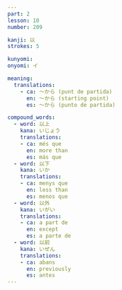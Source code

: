 ```yaml
---
part: 2
lesson: 10
number: 209

kanji: 以
strokes: 5

kunyomi:
onyomi: イ

meaning:
  translations:
    - ca: 〜から (punt de partida)
      en: 〜から (starting point)
      es: 〜から (punto de partida)

compound_words:
  - word: 以上
    kana: いじょう
    translations:
    - ca: més que
      en: more than
      es: más que
  - word: 以下
    kana: いか
    translations:
    - ca: menys que
      en: less than
      es: menos que
  - word: 以外
    kana: いがい
    translations:
    - ca: a part de
      en: except
      es: a parte de
  - word: 以前
    kana: いぜん
    translations:
    - ca: abans
      en: previously
      es: antes
---
```


